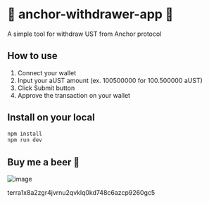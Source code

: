 # :money_with_wings: anchor-withdrawer-app :money_with_wings:
A simple tool for withdraw UST from Anchor protocol


## How to use
1. Connect your wallet
2. Input your aUST amount (ex. 100500000 for 100.500000 aUST)
3. Click Submit button
4. Approve the transaction on your wallet

## Install on your local
``` bash
npm install
npm run dev
```
## Buy me a beer :beers:
![image](https://user-images.githubusercontent.com/15268573/170844523-803382fa-6032-45a3-b959-2cc5eeeb3db2.png)

terra1x8a2zgr4jvrnu2qvklq0kd748c6azcp9260gc5